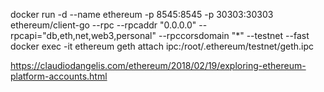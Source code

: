 docker run -d --name ethereum -p 8545:8545 -p 30303:30303 ethereum/client-go  --rpc --rpcaddr "0.0.0.0" --rpcapi="db,eth,net,web3,personal" --rpccorsdomain "*" --testnet --fast
docker exec -it ethereum geth attach ipc:/root/.ethereum/testnet/geth.ipc

https://claudiodangelis.com/ethereum/2018/02/19/exploring-ethereum-platform-accounts.html